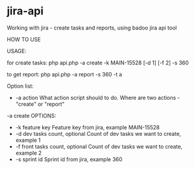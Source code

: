 # jira-api
Working with jira - create tasks and reports, using badoo jira api tool

HOW TO USE

USAGE:

for create tasks:
php api.php -a create -k MAIN-15528 [-d 1] [-f 2] -s 360 

to get report:
php api.php -a report -s 360 -t a

Option list:

* -a action     What action script should to do. Where are two actions - "create" or "report"

-a create OPTIONS:

* -k feature key                    Feature key from jira, example MAIN-15528
* -d dev tasks count, optional      Count of dev tasks we want to create, example 1
* -f front tasks count, optional    Count of dev tasks we want to create, example 2
* -s sprint id                      Sprint id from jira, example 360
